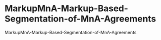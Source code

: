 # MarkupMnA-Markup-Based-Segmentation-of-MnA-Agreements
MarkupMnA-Markup-Based-Segmentation-of-MnA-Agreements
